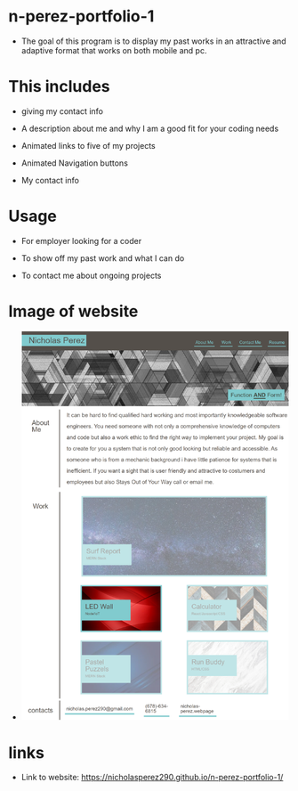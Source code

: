 # n-perez-portfolio-1

- The goal of this program is to display my past works in an attractive and adaptive format that works on both mobile and pc.

# This includes

- giving my contact info

- A description about me and why I am a good fit for your coding needs

- Animated links to five of my projects

- Animated Navigation buttons

- My contact info

# Usage

- For employer looking for a coder

- To show off my past work and what I can do

- To contact me about ongoing projects

# Image of website

- ![](screenshot-127.0.0.1_5500-2021.06.15-20_18_45.png)

# links

- Link to website: https://nicholasperez290.github.io/n-perez-portfolio-1/
